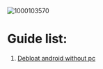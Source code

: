![1000103570](https://github.com/rickdtc/debloat-android-without-pc/assets/74096544/128b4a95-edcb-4b2a-b712-6c7d6f9812d5)

# Guide list:
1. [Debloat android without pc](https://github.com/rickdtc/debloat-android-without-pc/blob/main/dbguide.md)
